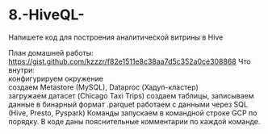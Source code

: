# 8.-HiveQL-

Напишете код для построения аналитической витрины в Hive <br>

План домашней работы: https://gist.github.com/kzzzr/f82e1511e8c38aa7d5c352a0ce308868
Что внутри:  
конфигурируем окружение  
создаем Metastore (MySQL), Dataproc (Хадуп-кластер)  
загружаем датасет (Chicago Taxi Trips)
создаем таблицы, записываем данные в бинарный формат .parquet
работаем с данными через SQL (Hive, Presto, Pyspark)
Команды запускаем в командной строке GCP по порядку. В коде даны пояснительные комментарии по каждой команде.


